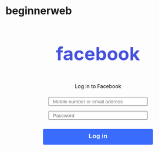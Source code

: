 # beginnerweb
<!DOCTYPE html>
<html lang="en">
  <head>
<body>
<center><h3>facebook</h3></center>
 <center><p>Log in to Facebook</p></>

<center><input type="email" placeholder="Mobile number or email address"id="email"></center>
<center><input type="password" placeholder="Password" id="Password"></center><br>
<center><input type="submit" value="Log in"id="button1"></center>
<link rel="Facebook log in page" href="style.css">
</body>



<style>
  p{color: black;}
  h3{color:#4552DC;
   font-size: 50px;}
  #button1{padding:15px;
    color: white;
    height: 45px;
    background:#396BFD;
    width: 8cm;
    border: 10cm;
    color: white;
    font-size:17px;
   padding-top:10px;
   border:1px;
   border-style:solid;
   border-radius: 5px;
   font-style:normal;
   font-weight: bold; }
 
 
  #email{padding:10px;
  height:20px;
  width: 270px;
  margin: 7px;       
    }
  
  #Password{padding:10px;
  height: 20px;
  width: 270px;
  margin:7px;
    
   }
  
  
  
